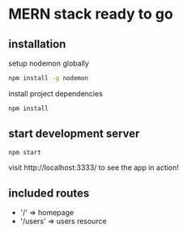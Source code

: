 # MERN stack ready to go

## installation
setup nodemon globally

``` bash
npm install -g nodemon
```

install project dependencies 

``` bash
npm install
```

## start development server

``` bash
npm start
```

visit http://localhost:3333/ to see the app in action!

## included routes

* '/' => homepage
* '/users' => users resource